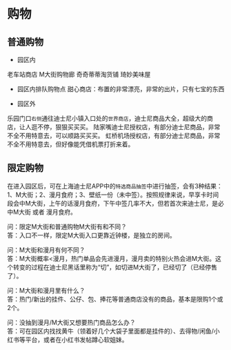 # 购物
## 普通购物
- 园区内

老车站商店
M大街购物廊
奇奇蒂蒂淘货铺
琦妙美味屋

- 园区内排队购物点
甜心商店：布置的非常漂亮，非常的出片，只有七宝的东西

- 园区外

乐园门口`右侧`通往迪士尼小镇入口处的`世界商店`，迪士尼商品大全，超级大的商店，让人逛不停，狠狠买买买。
陆家嘴迪士尼授权店，有部分迪士尼商品，非常不全不用特意去，可以顺路买买买。
虹桥机场授权店，有部分迪士尼商品，非常不全不用特意去，但好像能凭借机票打折来着。
## 限定购物
在进入园区后，可在上海迪士尼APP中的`特选商品抽签`中进行抽签，会有3种结果：1、M大街；2、漫月食府；3、壁纸一份（未中签）。按照规律来说，早享卡时间段会中M大街，上午的话漫月食府，下午中签几率不大，但若首次来迪士尼，是必中M大街 或者 漫月食府。 

问：限定M大街和普通购物M大街有和不同？ \
答：入口不一样，限定M大街入口更靠近钟楼，是独立的房间。 

问：M大街和漫月有何不同？ \
答：M大街概率<漫月，热门单品会先进漫月，漫月卖的特别火热会进M大街。这个转变的过程在迪士尼黑话里称为“切”，如切进M大街了，已经切了（已经停售了）。

问：M大街和漫月里有什么？ \
答：热门/新出的挂件、公仔、包、捧花等普通商店没有的商品，基本是限购1个或2个。 

问：没抽到漫月/M大街又想要热门商品怎么办？ \
答：可在园区内找找黄牛（领着好几个大袋子里面都是挂件的）、去得物/闲鱼/小红书等平台，或者在小红书发帖蹲心软姐妹。 
